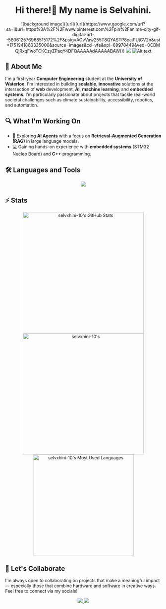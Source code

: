 <h1 align="center">Hi there!👋 My name is Selvahini.</h1>

<p align="center">
  ![background image]([url]([url](https://www.google.com/url?sa=i&url=https%3A%2F%2Fwww.pinterest.com%2Fpin%2Fanime-city-gif-digital-art--580612576968515172%2F&psig=AOvVaw255T8QYASTP8cajPUjGV2n&ust=1751941860335000&source=images&cd=vfe&opi=89978449&ved=0CBMQjRxqFwoTCKCzyZPaqY4DFQAAAAAdAAAAABAW)))
<img src="[[https://pin.it/1xoXcDygh](https://www.google.com/url?sa=i&url=https%3A%2F%2Fwww.pinterest.com%2Fpin%2Fanime-city-gif-digital-art--580612576968515172%2F&psig=AOvVaw255T8QYASTP8cajPUjGV2n&ust=1751941860335000&source=images&cd=vfe&opi=89978449&ved=0CBMQjRxqFwoTCKCzyZPaqY4DFQAAAAAdAAAAABAW)](https://i.pinimg.com/originals/8a/45/c6/8a45c6b0b17785c6dd052ec155b75826.gif)"/>

  <img src="[url](https://www.google.com/url?sa=i&url=https%3A%2F%2Fwww.pinterest.com%2Fpin%2Fanime-city-gif-digital-art--580612576968515172%2F&psig=AOvVaw255T8QYASTP8cajPUjGV2n&ust=1751941860335000&source=images&cd=vfe&opi=89978449&ved=0CBMQjRxqFwoTCKCzyZPaqY4DFQAAAAAdAAAAABAW)" alt="Alt text">
</p>

## 💬 About Me
I'm a first-year **Computer Engineering** student at the **University of Waterloo**. I'm interested in building **scalable**, **innovative** solutions at the intersection of **web** development, **AI**, **machine learning**, and **embedded systems**. I’m particularly passionate about projects that tackle real-world societal challenges such as climate sustainability, accessibility, robotics, and automation.

## 🔍 What I'm Working On
- 🤖 Exploring **AI Agents** with a focus on **Retrieval-Augmented Generation (RAG)** in large language models.
- 💻 Gaining hands-on experience with **embedded systems** (STM32 Nucleo Board) and **C++** programming.

## 🛠️ Languages and Tools

<p align="center">
  <img src="https://skillicons.dev/icons?i=html,css,bootstrap,tailwind,js,git,postman,figma,java,nodejs,react,arduino,python,unity,flask,express,fastapi,cpp,java,dart,eclipse,flutter,netlify,npm,opencv,pycharm,pytorch,threejs,tensorflow,vercel,visualstudio" />
</p>

## ⚡️ Stats
<div align=center>
  <img width=390 src="https://github-readme-stats.vercel.app/api?username=selvxhini-10&theme=transparent&count_private=true&show_icons=true&rank_icon=github&locale=en" alt="selvxhini-10's GitHub Stats" />
  <img width=390 src="https://github-readme-streak-stats.herokuapp.com/?user=selvxhini-10&theme=transparent&count_private=true&border_radius=10&locale=en" alt="selvxhini-10's" />
  <img width=325 src="https://github-readme-stats.vercel.app/api/top-langs?username=selvxhini-10&theme=transparent&layout=donut&hide=css&langs_count=8&border_radius=10&show_icons=true&locale=en" alt="selvxhini-10's Most Used Languages" />
</div>

## 🤝 Let's Collaborate
I'm always open to collaborating on projects that make a meaningful impact — especially those that combine hardware and software in creative ways. Feel free to connect via my socials!

<div align="center">
  <a href="selvahinik10@gmail.com">
    <img src="https://img.shields.io/badge/Gmail-333333?style=for-the-badge&logo=gmail&logoColor=red" />
  </a>
  <a href="https://www.linkedin.com/in/selvahini-kamalarajan/" target="_blank">
    <img src="https://img.shields.io/badge/LinkedIn-0077B5?style=for-the-badge&logo=linkedin&logoColor=white" target="_blank" />
  </a>
</div>
